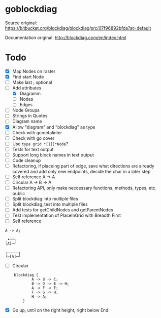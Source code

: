 # goblockdiag

Source original:
https://bitbucket.org/blockdiag/blockdiag/src/07f96892bfda?at=default

Documentation original:
http://blockdiag.com/en/index.html

# Todo

- [X] Map Nodes on raster
- [X] Find start Node
- [ ] Make last ; optional
- [ ] Add attributes
  - [X] Diagramm
  - [ ] Nodes
  - [ ] Edges
- [ ] Node Groups
- [ ] Strings in Quotes
- [ ] Diagram name
- [X] Allow "diagram" and "blockdiag" as type
- [ ] Check with gometalinter
- [ ] Check with go cover
- [ ] Use `type grid *[][]*Node`?
- [ ] Tests for text output
- [ ] Support long block names in text output
- [ ] Code cleanup
- [ ] Refactoring, if placeing part of edge, save what directions are already covered and add only new endpoints, decide the char in a later step
- [ ] Self reference A -> A
- [ ] Circular A -> B -> A
- [ ] Refactoring API, only make neccessary functions, methods, types, etc. public
- [ ] Split blockdiag into multiple files
- [ ] Split blockdiag_test into multiple files
- [ ] Add tests for getChildNodes and getParentNodes
- [ ] Test implementation of PlaceInGrid with Breadth First
- [ ] Self reference

```
A -> A;

 ▾──┐
[A]─┘

┌─────┐
└>[A]─┘
```

- [ ] Circular

```	
	blockdiag {
			A -> B -> C;
			B -> D -> E -> H;
			A -> F -> E;
			F -> G -> H;
			H -> A;
		}
```

- [X] Go up, until on the right height, right below End